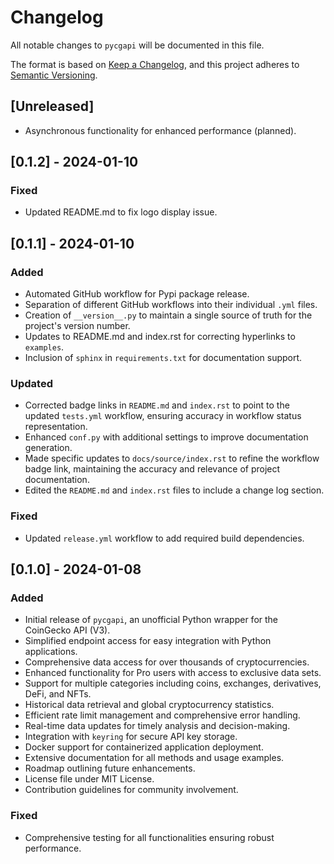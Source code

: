 # Changelog

All notable changes to `pycgapi` will be documented in this file.

The format is based on [Keep a Changelog](https://keepachangelog.com/en/1.1.0/), and this project adheres to 
[Semantic Versioning](https://semver.org/spec/v2.0.0.html).

## [Unreleased]
- Asynchronous functionality for enhanced performance (planned).

## [0.1.2] - 2024-01-10

### Fixed
- Updated README.md to fix logo display issue.

## [0.1.1] - 2024-01-10

### Added
- Automated GitHub workflow for Pypi package release.
- Separation of different GitHub workflows into their individual `.yml` files.
- Creation of `__version__.py` to maintain a single source of truth for the project's version number.
- Updates to README.md and index.rst for correcting hyperlinks to `examples`.
- Inclusion of `sphinx` in `requirements.txt` for documentation support.

### Updated
- Corrected badge links in `README.md` and `index.rst` to point to the updated `tests.yml` workflow, ensuring accuracy in workflow status representation.
- Enhanced `conf.py` with additional settings to improve documentation generation.
- Made specific updates to `docs/source/index.rst` to refine the workflow badge link, maintaining the accuracy and relevance of project documentation.
- Edited the `README.md` and `index.rst` files to include a change log section.

### Fixed
- Updated `release.yml` workflow to add required build dependencies.


## [0.1.0] - 2024-01-08

### Added
- Initial release of `pycgapi`, an unofficial Python wrapper for the CoinGecko API (V3).
- Simplified endpoint access for easy integration with Python applications.
- Comprehensive data access for over thousands of cryptocurrencies.
- Enhanced functionality for Pro users with access to exclusive data sets.
- Support for multiple categories including coins, exchanges, derivatives, DeFi, and NFTs.
- Historical data retrieval and global cryptocurrency statistics.
- Efficient rate limit management and comprehensive error handling.
- Real-time data updates for timely analysis and decision-making.
- Integration with `keyring` for secure API key storage.
- Docker support for containerized application deployment.
- Extensive documentation for all methods and usage examples.
- Roadmap outlining future enhancements.
- License file under MIT License.
- Contribution guidelines for community involvement.

### Fixed
- Comprehensive testing for all functionalities ensuring robust performance.
